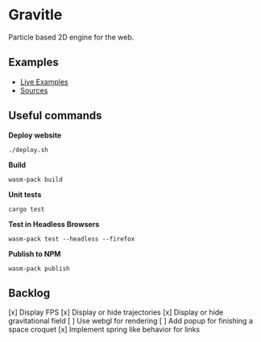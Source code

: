 # Gravitle

Particle based 2D engine for the web.

## Examples

* [Live Examples](https://loicbourgois.github.io/gravitle/index.html)
* [Sources](https://github.com/loicbourgois/gravitle/tree/master/frontend)

## Useful commands

**Deploy website**
```
./deploy.sh
```

**Build**
```
wasm-pack build
```

**Unit tests**
```
cargo test
```

**Test in Headless Browsers**
```
wasm-pack test --headless --firefox
```

**Publish to NPM**
```
wasm-pack publish
```

## Backlog

[x] Display FPS
[x] Display or hide trajectories
[x] Display or hide gravitational field
[ ] Use webgl for rendering
[ ] Add popup for finishing a space croquet
[x] Implement spring like behavior for links

